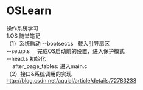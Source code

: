 # OSLearn
操作系统学习<br/>
1.OS&nbsp;随堂笔记<br/>
（1）系统启动
--bootsect.s  	载入引导扇区<br/>
--setup.s     	完成OS启动前的设置，进入保护模式<br/>
--head.s		初始化<br/>
&nbsp;&nbsp;&nbsp;	after_page_tables: 进入main.c<br/>
（2）接口&系统调用的实现
http://blog.csdn.net/aquial/article/details/72783233
